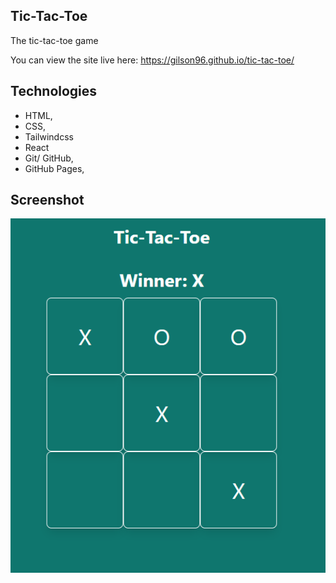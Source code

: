 ## Tic-Tac-Toe
The tic-tac-toe game

You can view the site live here: https://gilson96.github.io/tic-tac-toe/

## Technologies
- HTML, 
- CSS,
- Tailwindcss
- React
- Git/ GitHub,
- GitHub Pages,

## Screenshot
![Wireframe](https://github.com/Gilson96/tic-tac-toe/blob/master/src/assets/tic-tac-toe.png)
